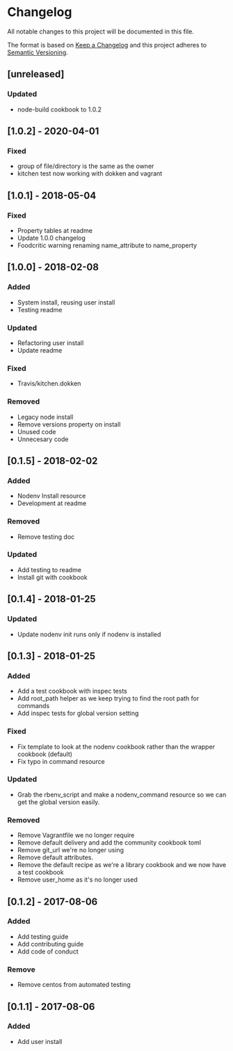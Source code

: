 # Changelog
All notable changes to this project will be documented in this file.

The format is based on [Keep a Changelog](http://keepachangelog.com/en/1.0.0/)
and this project adheres to [Semantic Versioning](http://semver.org/spec/v2.0.0.html).

## [unreleased]
### Updated
- node-build cookbook to 1.0.2

## [1.0.2] - 2020-04-01
### Fixed
- group of file/directory is the same as the owner
- kitchen test now working with dokken and vagrant

## [1.0.1] - 2018-05-04
### Fixed
- Property tables at readme
- Update 1.0.0 changelog
- Foodcritic warning renaming name_attribute to name_property

## [1.0.0] - 2018-02-08
### Added
- System install, reusing user install
- Testing readme
### Updated
- Refactoring user install
- Update readme
### Fixed
- Travis/kitchen.dokken
### Removed
- Legacy node install
- Remove versions property on install
- Unused code
- Unnecesary code

## [0.1.5] - 2018-02-02
### Added
- Nodenv Install resource
- Development at readme
### Removed
- Remove testing doc
### Updated
- Add testing to readme
- Install git with cookbook

## [0.1.4] - 2018-01-25
### Updated
- Update nodenv init runs only if nodenv is installed

## [0.1.3] - 2018-01-25
### Added
- Add a test cookbook with inspec tests
- Add root_path helper as we keep trying to find the root path for commands
- Add inspec tests for global version setting
### Fixed
- Fix template to look at the nodenv cookbook rather than the wrapper cookbook (default)
- Fix typo in command resource
### Updated
- Grab the rbenv_script and make a nodenv_command resource so we can get the global version easily.
### Removed
- Remove Vagrantfile we no longer require
- Remove default delivery and add  the community cookbook toml
- Remove git_url we're no longer using
- Remove default attributes.
- Remove the default recipe as we're a library cookbook and we now have a test cookbook
- Remove user_home as it's no longer used

## [0.1.2] - 2017-08-06
### Added
- Add testing guide
- Add contributing guide
- Add code of conduct
### Remove
- Remove centos from automated testing

## [0.1.1] - 2017-08-06
### Added
- Add user install
